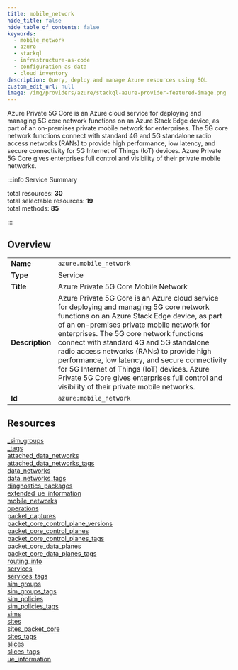```yaml
---
title: mobile_network
hide_title: false
hide_table_of_contents: false
keywords:
  - mobile_network
  - azure
  - stackql
  - infrastructure-as-code
  - configuration-as-data
  - cloud inventory
description: Query, deploy and manage Azure resources using SQL
custom_edit_url: null
image: /img/providers/azure/stackql-azure-provider-featured-image.png
---
```


Azure Private 5G Core is an Azure cloud service for deploying and managing 5G core network functions on an Azure Stack Edge device, as part of an on-premises private mobile network for enterprises. The 5G core network functions connect with standard 4G and 5G standalone radio access networks (RANs) to provide high performance, low latency, and secure connectivity for 5G Internet of Things (IoT) devices. Azure Private 5G Core gives enterprises full control and visibility of their private mobile networks.  
    
:::info Service Summary

<div class="row">
<div class="providerDocColumn">
<span>total resources:&nbsp;<b>30</b></span><br />
<span>total selectable resources:&nbsp;<b>19</b></span><br />
<span>total methods:&nbsp;<b>85</b></span><br />
</div>
</div>

:::

## Overview
<table><tbody>
<tr><td><b>Name</b></td><td><code>azure.mobile_network</code></td></tr>
<tr><td><b>Type</b></td><td>Service</td></tr>
<tr><td><b>Title</b></td><td>Azure Private 5G Core Mobile Network</td></tr>
<tr><td><b>Description</b></td><td>Azure Private 5G Core is an Azure cloud service for deploying and managing 5G core network functions on an Azure Stack Edge device, as part of an on-premises private mobile network for enterprises. The 5G core network functions connect with standard 4G and 5G standalone radio access networks (RANs) to provide high performance, low latency, and secure connectivity for 5G Internet of Things (IoT) devices. Azure Private 5G Core gives enterprises full control and visibility of their private mobile networks.</td></tr>
<tr><td><b>Id</b></td><td><code>azure:mobile_network</code></td></tr>
</tbody></table>

## Resources
<div class="row">
<div class="providerDocColumn">
<a href="/providers/azure/mobile_network/_sim_groups/">_sim_groups</a><br />
<a href="/providers/azure/mobile_network/_tags/">_tags</a><br />
<a href="/providers/azure/mobile_network/attached_data_networks/">attached_data_networks</a><br />
<a href="/providers/azure/mobile_network/attached_data_networks_tags/">attached_data_networks_tags</a><br />
<a href="/providers/azure/mobile_network/data_networks/">data_networks</a><br />
<a href="/providers/azure/mobile_network/data_networks_tags/">data_networks_tags</a><br />
<a href="/providers/azure/mobile_network/diagnostics_packages/">diagnostics_packages</a><br />
<a href="/providers/azure/mobile_network/extended_ue_information/">extended_ue_information</a><br />
<a href="/providers/azure/mobile_network/mobile_networks/">mobile_networks</a><br />
<a href="/providers/azure/mobile_network/operations/">operations</a><br />
<a href="/providers/azure/mobile_network/packet_captures/">packet_captures</a><br />
<a href="/providers/azure/mobile_network/packet_core_control_plane_versions/">packet_core_control_plane_versions</a><br />
<a href="/providers/azure/mobile_network/packet_core_control_planes/">packet_core_control_planes</a><br />
<a href="/providers/azure/mobile_network/packet_core_control_planes_tags/">packet_core_control_planes_tags</a><br />
<a href="/providers/azure/mobile_network/packet_core_data_planes/">packet_core_data_planes</a><br />
</div>
<div class="providerDocColumn">
<a href="/providers/azure/mobile_network/packet_core_data_planes_tags/">packet_core_data_planes_tags</a><br />
<a href="/providers/azure/mobile_network/routing_info/">routing_info</a><br />
<a href="/providers/azure/mobile_network/services/">services</a><br />
<a href="/providers/azure/mobile_network/services_tags/">services_tags</a><br />
<a href="/providers/azure/mobile_network/sim_groups/">sim_groups</a><br />
<a href="/providers/azure/mobile_network/sim_groups_tags/">sim_groups_tags</a><br />
<a href="/providers/azure/mobile_network/sim_policies/">sim_policies</a><br />
<a href="/providers/azure/mobile_network/sim_policies_tags/">sim_policies_tags</a><br />
<a href="/providers/azure/mobile_network/sims/">sims</a><br />
<a href="/providers/azure/mobile_network/sites/">sites</a><br />
<a href="/providers/azure/mobile_network/sites_packet_core/">sites_packet_core</a><br />
<a href="/providers/azure/mobile_network/sites_tags/">sites_tags</a><br />
<a href="/providers/azure/mobile_network/slices/">slices</a><br />
<a href="/providers/azure/mobile_network/slices_tags/">slices_tags</a><br />
<a href="/providers/azure/mobile_network/ue_information/">ue_information</a><br />
</div>
</div>
